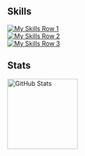 <h2>Skills </h2>

[![My Skills Row 1](https://skillicons.dev/icons?i=python,java,js,ts,gcp,firebase,postman&theme=dark)
](https://skillicons.dev)
<br>
[![My Skills Row 2](https://skillicons.dev/icons?i=jquery,nodejs,express,nextjs,react,redux,prisma&theme=dark
)](https://skillicons.dev)
<br>
[![My Skills Row 3](https://skillicons.dev/icons?i=spring,gradle,androidstudio,mongodb,mysql,postgresql,flask&theme=dark
)](https://skillicons.dev)

<h2>Stats </h2>

<div>
  <img height="160" src="https://github-readme-stats.vercel.app/api?username=gdcho&show_icons=true&theme=react&hide_border=true" alt="GitHub Stats" />
  <br>
<!--   <img height="160" src="https://github-readme-stats.vercel.app/api/top-langs/?username=gdcho&langs_count=8&layout=compact&theme=react&hide_border=true&hide=ejs,XSLT,cmake,css" alt="Top Langs" />
  -->
</div>
